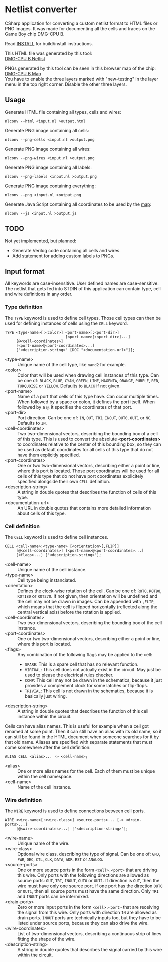 Netlist converter
=================

CSharp application for converting a custom netlist format to HTML files or PNG images. It was made for documenting
all the cells and traces on the Game Boy chip DMG-CPU B.

Read [INSTALL](INSTALL) for build/install instructions.

This HTML file was generated by this tool:<br>
[DMG-CPU B Netlist](http://iceboy.a-singer.de/doc/dmg_cpu_b_netlist.html)

PNGs generated by this tool can be seen in this browser map of the chip:<br>
[DMG-CPU B Map](http://iceboy.a-singer.de/dmg_cpu_b_map/)<br>
You have to enable the three layers marked with "new-testing" in the layer menu in the top right corner.
Disable the other three layers.


Usage
-----

Generate HTML file containing all types, cells and wires:
```
nlconv --html <input.nl >output.html
```

Generate PNG image containing all cells:
```
nlconv --png-cells <input.nl >output.png
```

Generate PNG image containing all wires:
```
nlconv --png-wires <input.nl >output.png
```

Generate PNG image containing all labels:
```
nlconv --png-labels <input.nl >output.png
```

Generate PNG image containing everything:
```
nlconv --png <input.nl >output.png
```

Generate Java Script containing all coordinates to be used by the [map](https://github.com/msinger/dmg_cpu_b_map):
```
nlconv --js <input.nl >output.js
```


TODO
----

Not yet implemented, but planned:
* Generate Verilog code containing all cells and wires.
* Add statement for adding custom labels to PNGs.


Input format
------------

All keywords are case-insensitive. User defined names are case-sensitive.
The netlist that gets fed into STDIN of this application can contain type, cell and wire definitions in any order.

### Type definition

The `TYPE` keyword is used to define cell types. Those cell types can then be used for defining instances of cells using
the `CELL` keyword.

```
TYPE <type-name>[:<color>] <port-name>[:<port-dir>]
                           [<port-name>[:<port-dir>]...]
     [@<cell-coordinates>]
     [<port-name>@<port-coordinates>...]
     ["<description-string>" [DOC "<documentation-url>"]];
```

<dl>
  <dt>&lt;type-name&gt;</dt>
  <dd>Unique name of the cell type, like <code>nand2</code> for example.</dd>

  <dt>&lt;color&gt;</dt>
  <dd>
    Color that will be used when drawing cell instances of this type.
    Can be one of: <code>BLACK</code>, <code>BLUE</code>, <code>CYAN</code>, <code>GREEN</code>, <code>LIME</code>,
    <code>MAGENTA</code>, <code>ORANGE</code>, <code>PURPLE</code>, <code>RED</code>, <code>TURQUOISE</code> or
    <code>YELLOW</code>. Defaults to <code>BLACK</code> if not given.
  </dd>

  <dt>&lt;port-name&gt;</dt>
  <dd>
    Name of a port that cells of this type have. Can occur multiple times. When followed by a space or
    colon, it defines the port itself. When followed by a <code>@</code>, it specifies the coordinates of that port.
  </dd>

  <dt>&lt;port-dir&gt;</dt>
  <dd>
    Port direction. Can be one of: <code>IN</code>, <code>OUT</code>, <code>TRI</code>, <code>INOUT</code>,
    <code>OUT0</code>, <code>OUT1</code> or <code>NC</code>. Defaults to <code>IN</code>.
  </dd>

  <dt>&lt;cell-coordinates&gt;</dt>
  <dd>
    Two two-dimensional vectors, describing the bounding box of a cell of this type.
    This is used to convert the absolute <b>&lt;port-coordinates&gt;</b> to coordinates relative to the
    center of this bounding box, so they can be used as default coordinates for all cells of this type that
    do not have them explicitly specified.
  </dd>

  <dt>&lt;port-coordinates&gt;</dt>
  <dd>
    One or two two-dimensional vectors, describing either a point or line, where this port is located. Those port
    coordinates will be used for all cells of this type that do not have port coordinates explicitely specified
    alongside their own <code>CELL</code> definition.
  </dd>

  <dt>&lt;description-string&gt;</dt>
  <dd>A string in double quotes that describes the function of cells of this type.</dd>

  <dt>&lt;documentation-url&gt;</dt>
  <dd>An URL in double quotes that contains more detailed information about cells of this type.</dd>
</dl>


### Cell definition

The `CELL` keyword is used to define cell instances.

```
CELL <cell-name>:<type-name> [<orientation>[,FLIP]]
     [@<cell-coordinates>] [<port-name>@<port-coordinates>...]
     [<flags>...] ["<description-string>"];
```

<dl>
  <dt>&lt;cell-name&gt;</dt>
  <dd>Unique name of the cell instance.</dd>

  <dt>&lt;type-name&gt;</dt>
  <dd>Cell type being instanciated.</dd>

  <dt>&lt;orientation&gt;</dt>
  <dd>
    Defines the clock-wise rotation of the cell. Can be one of: <code>ROT0</code>, <code>ROT90</code>,
    <code>ROT180</code> or <code>ROT270</code>. If not given, then orientation will be undefined and the
    cell may not be drawn in images. Can be appended with <code>,FLIP</code>, which means that the cell is
    flipped horizontally (reflected along the central vertical axis) before the rotation is applied.
  </dd>

  <dt>&lt;cell-coordinates&gt;</dt>
  <dd>Two two-dimensional vectors, describing the bounding box of the cell instance.</dd>

  <dt>&lt;port-coordinates&gt;</dt>
  <dd>One or two two-dimensional vectors, describing either a point or line, where this port is located.</dd>

  <dt>&lt;flags&gt;</dt>
  <dd>
    Any combination of the following flags may be applied to the cell:
    <ul>
      <li><code>SPARE</code>:   This is a spare cell that has no relevant function.</li>
      <li><code>VIRTUAL</code>: This cell does not actually exist in the circuit. May just be used to please the
                                electrical rules checker.</li>
      <li><code>COMP</code>:    This cell may not be drawn in the schematics, because it just provides a complement
                                clock for some latches or flip-flops.</li>
      <li><code>TRIVIAL</code>: This cell is not drawn in the schematics, because it is basically just wiring.</li>
    </ul>
  </dd>

  <dt>&lt;description-string&gt;</dt>
  <dd>A string in double quotes that describes the function of this cell instance within the circuit.</dd>
</dl>

Cells can have alias names. This is useful for example when a cell got renamed at some point. Then it can still
have an alias with its old name, so it can still be found in the HTML document when someone searches for it by
that old name. Aliases are specified with separate statements that must come somewhere after the cell definition:

```
ALIAS CELL <alias>... -> <cell-name>;
```

<dl>
  <dt>&lt;alias&gt;</dt>
  <dd>One or more alias names for the cell. Each of them must be unique within the cell namespace.</dd>

  <dt>&lt;cell-name&gt;</dt>
  <dd>Name of the cell instance.</dd>
</dl>

### Wire definition

The `WIRE` keyword is used to define connections between cell ports.

```
WIRE <wire-name>[:<wire-class>] <source-ports>... [-> <drain-ports>...]
     [@<wire-coordinates>...] ["<description-string>"];
```

<dl>
  <dt>&lt;wire-name&gt;</dt>
  <dd>Unique name of the wire.</dd>

  <dt>&lt;wire-class&gt;</dt>
  <dd>
    Optional wire class, describing the type of signal. Can be one of: <code>GND</code>, <code>PWR</code>,
    <code>DEC</code>, <code>CTL</code>, <code>CLK</code>, <code>DATA</code>, <code>ADR</code>, <code>RST</code>
    or <code>ANALOG</code>.
  </dd>

  <dt>&lt;source-ports&gt;</dt>
  <dd>
    One or more source ports in the form <code>&lt;cell&gt;.&lt;port&gt;</code> that are driving this wire. Only ports
    with the following directions are allowed as source ports: <code>OUT</code>, <code>TRI</code>, <code>INOUT</code>,
    <code>OUT0</code> or <code>OUT1</code>. If direction is <code>OUT</code>, then the wire must have only one source port.
    if one port has the direction <code>OUT0</code> or <code>OUT1</code>, then all source ports must have the same
    direction. Only <code>TRI</code> and <code>INOUT</code> ports can be intermixed.
  </dd>

  <dt>&lt;drain-ports&gt;</dt>
  <dd>
    Zero or more input ports in the form <code>&lt;cell&gt;.&lt;port&gt;</code> that are receiving the signal from
    this wire. Only ports with direction <code>IN</code> are allowed as drain ports. <code>INOUT</code> ports are
    technically inputs too, but they have to be listed under source ports, because they can also drive the wire.
  </dd>

  <dt>&lt;wire-coordinates&gt;</dt>
  <dd>List of two-dimensional vectors, describing a continuous strip of lines fitting the shape of the wire.</dd>

  <dt>&lt;description-string&gt;</dt>
  <dd>A string in double quotes that describes the signal carried by this wire within the circuit.</dd>
</dl>
